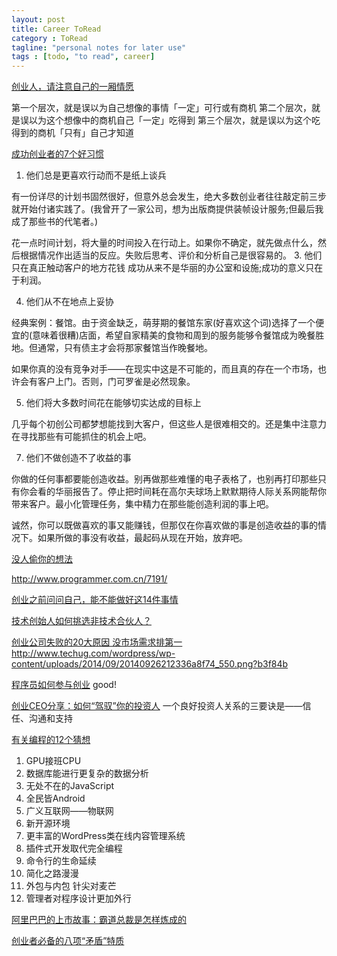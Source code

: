 ```yaml
---
layout: post
title: Career ToRead
category : ToRead
tagline: "personal notes for later use"
tags : [todo, "to read", career]
---
```



[创业人，请注意自己的一厢情愿](http://www.techug.com/do-poineering-work-2)

第一个层次，就是误以为自己想像的事情「一定」可行或有商机
第二个层次，就是误以为这个想像中的商机自己「一定」吃得到
第三个层次，就是误以为这个吃得到的商机「只有」自己才知道

[成功创业者的7个好习惯](http://www.techug.com/succeed)
1. 他们总是更喜欢行动而不是纸上谈兵

有一份详尽的计划书固然很好，但意外总会发生，绝大多数创业者往往敲定前三步就开始付诸实践了。(我曾开了一家公司，想为出版商提供装帧设计服务;但最后我成了那些书的代笔者。)

花一点时间计划，将大量的时间投入在行动上。如果你不确定，就先做点什么，然后根据情况作出适当的反应。失败后思考、评价和分析自己是很容易的。
3. 他们只在真正触动客户的地方花钱
成功从来不是华丽的办公室和设施;成功的意义只在于利润。

4. 他们从不在地点上妥协

经典案例：餐馆。由于资金缺乏，萌芽期的餐馆东家(好喜欢这个词)选择了一个便宜的(意味着很糟)店面，希望自家精美的食物和周到的服务能够令餐馆成为晚餐胜地。但通常，只有债主才会将那家餐馆当作晚餐地。

如果你真的没有竞争对手——在现实中这是不可能的，而且真的存在一个市场，也许会有客户上门。否则，门可罗雀是必然现象。

5. 他们将大多数时间花在能够切实达成的目标上

几乎每个初创公司都梦想能找到大客户，但这些人是很难相交的。还是集中注意力在寻找那些有可能抓住的机会上吧。

7. 他们不做创造不了收益的事

你做的任何事都要能创造收益。别再做那些难懂的电子表格了，也别再打印那些只有你会看的华丽报告了。停止把时间耗在高尔夫球场上默默期待人际关系网能帮你带来客户。最小化管理任务，集中精力在那些能创造利润的事上吧。

诚然，你可以既做喜欢的事又能赚钱，但那仅在你喜欢做的事是创造收益的事的情况下。如果所做的事没有收益，最起码从现在开始，放弃吧。


[没人偷你的想法](http://www.labazhou.net/2015/06/nobodys-going-to-steal-your-idea/)


http://www.programmer.com.cn/7191/

[创业之前问问自己，能不能做好这14件事情](http://www.techug.com/14-things-you-better-love-before-becoming-an-entrepreneur)

[技术创始人如何挑选非技术合伙人？](http://www.techug.com/how-to-choose-founder)

[创业公司失败的20大原因 没市场需求排第一](http://www.techug.com/reasons-of-startup-fail)
http://www.techug.com/wordpress/wp-content/uploads/2014/09/20140926212336a8f74_550.png?b3f84b

[程序员如何参与创业](http://www.techug.com/programmer-and-startup) good!

[创业CEO分享：如何“驾驭”你的投资人](http://www.iteye.com/news/29474)
一个良好投资人关系的三要诀是——信任、沟通和支持

[有关编程的12个猜想](http://www.iteye.com/news/29498)
1. GPU接班CPU
2. 数据库能进行更复杂的数据分析
3. 无处不在的JavaScript
4. 全民皆Android 
5. 广义互联网——物联网
6. 新开源环境
7. 更丰富的WordPress类在线内容管理系统
8. 插件式开发取代完全编程  
9. 命令行的生命延续
10. 简化之路漫漫
11. 外包与内包 针尖对麦芒
12. 管理者对程序设计更加外行


[阿里巴巴的上市故事：霸道总裁是怎样炼成的](http://www.36kr.com/p/215464.html)

[创业者必备的八项“矛盾”特质](http://www.36kr.com/p/215490.html)









